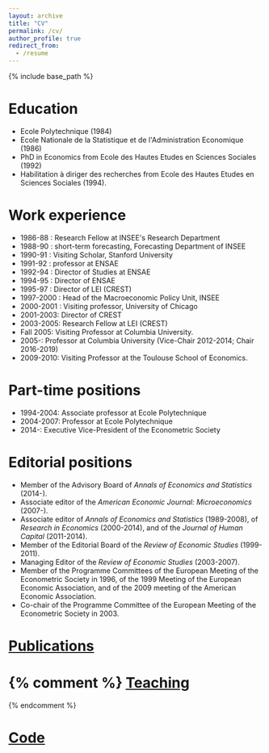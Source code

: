 ```yaml
---
layout: archive
title: "CV"
permalink: /cv/
author_profile: true
redirect_from:
  - /resume
---
```


{% include base_path %}

Education
=========
* Ecole Polytechnique (1984)
* Ecole Nationale de la Statistique et de l'Administration Economique (1986)
* PhD in Economics from Ecole des Hautes Etudes en Sciences Sociales (1992)
* Habilitation à diriger des recherches from Ecole des Hautes Etudes en Sciences Sociales (1994).

Work experience
===============
* 1986-88 : Research Fellow at INSEE's Research Department
* 1988-90 : short-term forecasting, Forecasting Department of INSEE
* 1990-91 : Visiting Scholar, Stanford University
* 1991-92 : professor at ENSAE
* 1992-94 : Director of Studies at ENSAE
* 1994-95 : Director of ENSAE
* 1995-97 : Director of LEI (CREST)
* 1997-2000 : Head of the Macroeconomic Policy Unit, INSEE
* 2000-2001 : Visiting professor, University of Chicago
* 2001-2003: Director of CREST
* 2003-2005: Research Fellow at LEI (CREST)
* Fall 2005: Visiting Professor at Columbia University.
* 2005-: Professor at Columbia University (Vice-Chair 2012-2014; Chair 2016-2019)
* 2009-2010: Visiting Professor at the Toulouse School of Economics.

Part-time positions
====================
* 1994-2004: Associate professor at Ecole Polytechnique
* 2004-2007: Professor at Ecole Polytechnique
* 2014-: Executive Vice-President of the Econometric Society

Editorial positions
===================
*  Member of the Advisory Board of 
    *Annals of Economics and Statistics* 
      (2014-).
* Associate editor of the 
    *American Economic Journal: Microeconomics* 
      (2007-).
*  Associate editor of 
   *Annals of Economics and Statistics*
      (1989-2008), of 
    *Research in Economics*
      (2000-2014), and of the 
    *Journal of Human Capital*
      (2011-2014).
* Member of the Editorial Board of the 
   *Review of Economic Studies*
      (1999-2011).
* Managing Editor of the *Review of Economic Studies* 
      (2003-2007).
* Member of the Programme Committees of the European Meeting of the Econometric Society in 1996, of the 1999 Meeting of the European Economic Association, and of the 2009 meeting of the American Economic Association.
* Co-chair of the Programme Committee of the European Meeting of the Econometric Society in 2003.


[Publications](../publications)
======
{% comment %}
[Teaching](../teaching)
====== 
{% endcomment %}

[Code](../code)
======